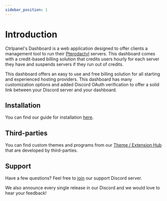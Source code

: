 ```yaml
---
sidebar_position: 1
---
```


# Introduction

Ctrlpanel's Dashboard is a web application designed to offer clients a management tool to run their [Pterodactyl](https://pterodactyl.io/) servers. This dashboard comes with a credit-based billing solution that credits users hourly for each server they have and suspends servers if they run out of credits.

This dashboard offers an easy to use and free billing solution for all starting and experienced hosting providers. This dashboard has many customization options and added Discord OAuth verification to offer a solid link between your Discord server and your dashboard.

## Installation
You can find our guide for installation [here](Installation/getting-started).

## Third-parties
You can find custom themes and programs from our [Theme / Extension Hub](https://market.ctrlpanel.gg/) that are developed by third-parties.

## Support
Have a few questions? Feel free to [join](https://discord.gg/GY7PWejUaG) our support Discord server.

We also announce every single release in our Discord and we would love to hear your feedback!
